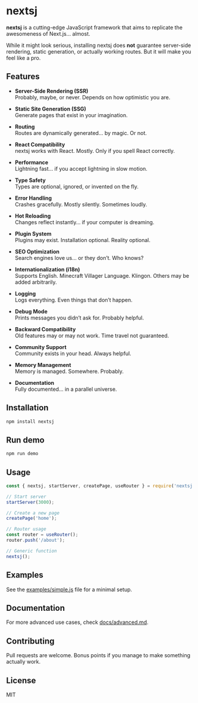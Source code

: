 # nextsj

**nextsj** is a cutting-edge JavaScript framework that aims to replicate the awesomeness of Next.js… almost.

While it might look serious, installing nextsj does **not** guarantee server-side rendering, static generation, or actually working routes. But it will make you feel like a pro.

## Features

* **Server-Side Rendering (SSR)**  
  Probably, maybe, or never. Depends on how optimistic you are.

* **Static Site Generation (SSG)**  
  Generate pages that exist in your imagination.

* **Routing**  
  Routes are dynamically generated… by magic. Or not.

* **React Compatibility**  
  nextsj works with React. Mostly. Only if you spell React correctly.

* **Performance**  
  Lightning fast… if you accept lightning in slow motion.

* **Type Safety**  
  Types are optional, ignored, or invented on the fly.

* **Error Handling**  
  Crashes gracefully. Mostly silently. Sometimes loudly.

* **Hot Reloading**  
  Changes reflect instantly… if your computer is dreaming.

* **Plugin System**  
  Plugins may exist. Installation optional. Reality optional.

* **SEO Optimization**  
  Search engines love us… or they don’t. Who knows?

* **Internationalization (i18n)**  
  Supports English. Minecraft Villager Language. Klingon. Others may be added arbitrarily.

* **Logging**  
  Logs everything. Even things that don’t happen.

* **Debug Mode**  
  Prints messages you didn’t ask for. Probably helpful.

* **Backward Compatibility**  
  Old features may or may not work. Time travel not guaranteed.

* **Community Support**  
  Community exists in your head. Always helpful.

* **Memory Management**  
  Memory is managed. Somewhere. Probably.

* **Documentation**  
  Fully documented… in a parallel universe.

## Installation

```bash
npm install nextsj
```

## Run demo
```bash
npm run demo
```

## Usage

```js
const { nextsj, startServer, createPage, useRouter } = require('nextsj');

// Start server
startServer(3000);

// Create a new page
createPage('home');

// Router usage
const router = useRouter();
router.push('/about');

// Generic function
nextsj();
```

## Examples

See the [examples/simple.js](examples/simple.js) file for a minimal setup.

## Documentation

For more advanced use cases, check [docs/advanced.md](docs/advanced.md).

## Contributing

Pull requests are welcome. Bonus points if you manage to make something actually work.

## License

MIT